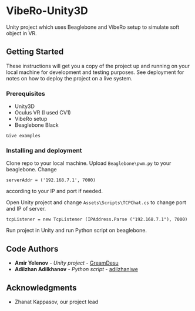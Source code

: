 # VibeRo-Unity3D

Unity project which uses Beaglebone and VibeRo setup to simulate soft object in VR.

## Getting Started

These instructions will get you a copy of the project up and running on your local machine for development and testing purposes. See deployment for notes on how to deploy the project on a live system.

### Prerequisites

- Unity3D 
- Oculus VR (I used CV1)
- VibeRo setup
- Beaglebone Black

```
Give examples
```

### Installing and deployment

Clone repo to your local machine.
Upload `Beaglebone\pwm.py` to your beaglebone. Change 

```
serverAddr = ('192.168.7.1', 7000)
```
according to your IP and port if needed.

Open Unity project and change `Assets\Scripts\TCPChat.cs` to change port and IP of server.
```
tcpListener = new TcpListener (IPAddress.Parse ("192.168.7.1"), 7000)
```
Run project in Unity and run Python script on beaglebone.


## Code Authors

* **Amir Yelenov** - *Unity project* - [GreamDesu](https://github.com/GreamDesu)
* **Adilzhan Adilkhanov** - *Python script* - [adilzhaniwe](https://github.com/Adilzhaniwe)



## Acknowledgments

* Zhanat Kappasov, our project lead
